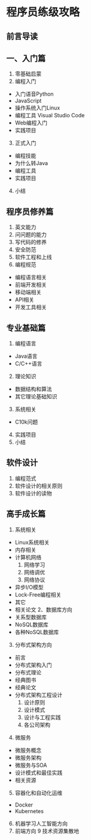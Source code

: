 # 程序员练级攻略

## 前言导读
## 一、入门篇
1. 零基础启蒙
2. 编程入门
  - 入门语音Python
  - JavaScript
  - 操作系统入门Linux
  - 编程工具 Visual Studio Code
  - Web编程入门
  - 实践项目
3. 正式入门
  - 编程技能
  - 为什么转Java
  - 编程工具
  - 实践项目
4. 小结

## 程序员修养篇
1. 英文能力
2. 问问题的能力
3. 写代码的修养
4. 安全防范
5. 软件工程和上线
6. 编程规范
  - 编程语言相关
  - 前端开发相关
  - 移动端相关
  - API相关
  - 开发工具相关

## 专业基础篇
1. 编程语言
  - Java语言
  - C/C++语言
2. 理论知识
  - 数据结构和算法
  - 其它理论基础知识
3. 系统相关
  - C10k问题
4. 实践项目
5. 小结

## 软件设计
1. 编程范式
2. 软件设计的相关原则
3. 软件设计的读物

## 高手成长篇
1. 系统相关
  - Linux系统相关
  - 内存相关
  - 计算机网络
    1. 网络学习
    2. 网络调优
    3. 网络协议
  - 异步I/O模型
  - Lock-Free编程相关
  - 其它
  - 相关论文
2、数据库方向
  - 关系型数据库
  - NoSQL数据库
  - 各种NoSQL数据库
3. 分布式架构方向
  - 前言
  - 分布式架构入门
  - 分布式理论
  - 经典图书
  - 经典论文
  - 分布式架构工程设计
    1. 设计原则
    2. 设计模式
    3. 设计与工程实践
    4. 各公司架构
4. 微服务
  - 微服务概念
  - 微服务架构
  - 微服务与SOA
  - 设计模式和最佳实践
  - 相关资源
5. 容器化和自动化运维
  - Docker
  - Kubernetes
6. 机器学习人工智能方向
7. 前端方向
9 技术资源集散地
